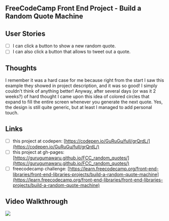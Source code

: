 ## FreeCodeCamp Front End Project - Build a Random Quote Machine

## User Stories

- [ ] I can click a button to show a new random quote.
- [ ] I can also click a button that allows to tweet out a quote.

## Thoughts

I remember it was a hard case for me because right from the start I saw this example they showed in project description, and it was so good! I simply couldn't think of anything better! Anyway, after several days (or was it 2 weeks?) of hard thought I came upon this idea of colored circles that expand to fill the entire screen whenever you generate the next quote. Yes, the design is still quite generic, but at least I managed to add personal touch.

## Links

- [ ] this project at codepen: [https://codepen.io/GuRuGu/full/grQrdL/](https://codepen.io/GuRuGu/full/grQrdL/)
- [ ] this project at gh-pages: [https://gurugumawaru.github.io/FCC_random_quotes/](https://gurugumawaru.github.io/FCC_random_quotes/)
- [ ] freecodecamp challenge: [https://learn.freecodecamp.org/front-end-libraries/front-end-libraries-projects/build-a-random-quote-machine](https://learn.freecodecamp.org/front-end-libraries/front-end-libraries-projects/build-a-random-quote-machine)

## Video Walkthrough

![](https://github.com/gurugumawaru/FCC_StephenKingTribute/blob/master/fcc_random_quote_machine.gif)
